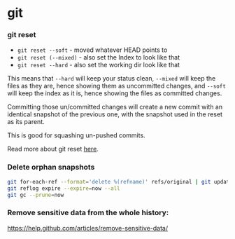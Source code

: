 
# git


### git reset


* `git reset --soft` - moved whatever HEAD points to
* `git reset (--mixed)` - also set the Index to look like that
* `git reset --hard` - also set the working dir look like that

This means that `--hard` will keep your status clean, `--mixed` will keep the files as they are, hence showing them as uncommitted changes, and `--soft` will keep the index as it is, hence showing the files as committed changes.

Committing those un/committed changes will create a new commit with an identical snapshot of the previous one, with the snapshot used in the reset as its parent.

This is good for squashing un-pushed commits.

Read more about git reset [here](http://git-scm.com/2011/07/11/reset.html).


### Delete orphan snapshots

```bash
git for-each-ref --format='delete %(refname)' refs/original | git update-ref --stdin
git reflog expire --expire=now --all
git gc --prune=now
```

### Remove sensitive data from the whole history:

https://help.github.com/articles/remove-sensitive-data/
